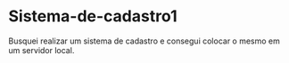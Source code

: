 # Sistema-de-cadastro1
Busquei realizar um sistema de cadastro e consegui colocar o mesmo em um servidor local.
